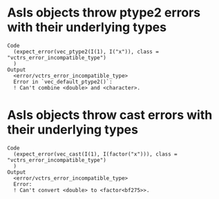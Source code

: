 # AsIs objects throw ptype2 errors with their underlying types

    Code
      (expect_error(vec_ptype2(I(1), I("x")), class = "vctrs_error_incompatible_type")
      )
    Output
      <error/vctrs_error_incompatible_type>
      Error in `vec_default_ptype2()`:
      ! Can't combine <double> and <character>.

# AsIs objects throw cast errors with their underlying types

    Code
      (expect_error(vec_cast(I(1), I(factor("x"))), class = "vctrs_error_incompatible_type")
      )
    Output
      <error/vctrs_error_incompatible_type>
      Error:
      ! Can't convert <double> to <factor<bf275>>.

